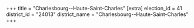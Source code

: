 +++
title = "Charlesbourg--Haute-Saint-Charles"
[extra]
election_id = 41
district_id = "24013"
district_name = "Charlesbourg--Haute-Saint-Charles"
+++
